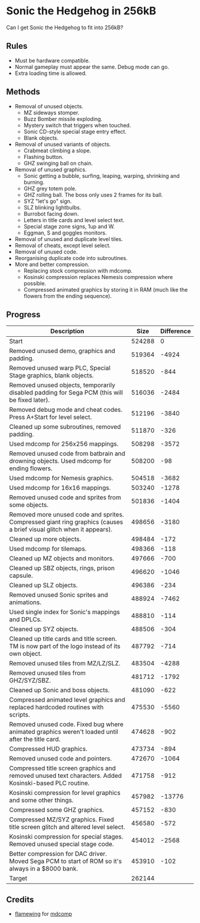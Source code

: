 # Sonic the Hedgehog in 256kB

Can I get Sonic the Hedgehog to fit into 256kB?

## Rules

* Must be hardware compatible.
* Normal gameplay must appear the same. Debug mode can go.
* Extra loading time is allowed.

## Methods

* Removal of unused objects.
  * MZ sideways stomper.
  * Buzz Bomber missile exploding.
  * Mystery switch that triggers when touched.
  * Sonic CD-style special stage entry effect.
  * Blank objects.
* Removal of unused variants of objects.
  * Crabmeat climbing a slope.
  * Flashing button.
  * GHZ swinging ball on chain.
* Removal of unused graphics.
  * Sonic getting a bubble, surfing, leaping, warping, shrinking and burning.
  * GHZ grey totem pole.
  * GHZ rolling ball. The boss only uses 2 frames for its ball.
  * SYZ "let's go" sign.
  * SLZ blinking lightbulbs.
  * Burrobot facing down.
  * Letters in title cards and level select text.
  * Special stage zone signs, 1up and W.
  * Eggman, S and goggles monitors.
* Removal of unused and duplicate level tiles.
* Removal of cheats, except level select.
* Removal of unused code.
* Reorganising duplicate code into subroutines.
* More and better compression.
  * Replacing stock compression with mdcomp.
  * Kosinski compression replaces Nemesis compression where possible.
  * Compressed animated graphics by storing it in RAM (much like the flowers from the ending sequence).

## Progress

Description | Size | Difference
----------- | ---- | ----------
Start | 524288 | 0
Removed unused demo, graphics and padding. | 519364 | -4924
Removed unused warp PLC, Special Stage graphics, blank objects. | 518520 | -844
Removed unused objects, temporarily disabled padding for Sega PCM (this will be fixed later). | 516036 | -2484
Removed debug mode and cheat codes. Press A+Start for level select. | 512196 | -3840
Cleaned up some subroutines, removed padding. | 511870 | -326
Used mdcomp for 256x256 mappings. | 508298 | -3572
Removed unused code from batbrain and drowning objects. Used mdcomp for ending flowers. | 508200 | -98
Used mdcomp for Nemesis graphics. | 504518 | -3682
Used mdcomp for 16x16 mappings. | 503240 | -1278
Removed unused code and sprites from some objects. | 501836 | -1404
Removed more unused code and sprites. Compressed giant ring graphics (causes a brief visual glitch when it appears). | 498656 | -3180
Cleaned up more objects. | 498484 | -172
Used mdcomp for tilemaps. | 498366 | -118
Cleaned up MZ objects and monitors. | 497666 | -700
Cleaned up SBZ objects, rings, prison capsule. | 496620 | -1046
Cleaned up SLZ objects. | 496386 | -234
Removed unused Sonic sprites and animations. | 488924 | -7462
Used single index for Sonic's mappings and DPLCs. | 488810 | -114
Cleaned up SYZ objects. | 488506 | -304
Cleaned up title cards and title screen. TM is now part of the logo instead of its own object. | 487792 | -714
Removed unused tiles from MZ/LZ/SLZ. | 483504 | -4288
Removed unused tiles from GHZ/SYZ/SBZ. | 481712 | -1792
Cleaned up Sonic and boss objects. | 481090 | -622
Compressed animated level graphics and replaced hardcoded routines with scripts. | 475530 | -5560
Removed unused code. Fixed bug where animated graphics weren't loaded until after the title card. | 474628 | -902
Compressed HUD graphics. | 473734 | -894
Removed unused code and pointers. | 472670 | -1064
Compressed title screen graphics and removed unused text characters. Added Kosinski-based PLC routine. | 471758 | -912
Kosinski compression for level graphics and some other things. | 457982 | -13776
Compressed some GHZ graphics. | 457152 | -830
Compressed MZ/SYZ graphics. Fixed title screen glitch and altered level select. | 456580 | -572
Kosinski compression for special stages. Removed unused special stage code. | 454012 | -2568
Better compression for DAC driver. Moved Sega PCM to start of ROM so it's always in a $8000 bank. | 453910 | -102
Target | 262144 | 

## Credits

* [flamewing](https://github.com/flamewing) for [mdcomp](https://github.com/flamewing/mdcomp)